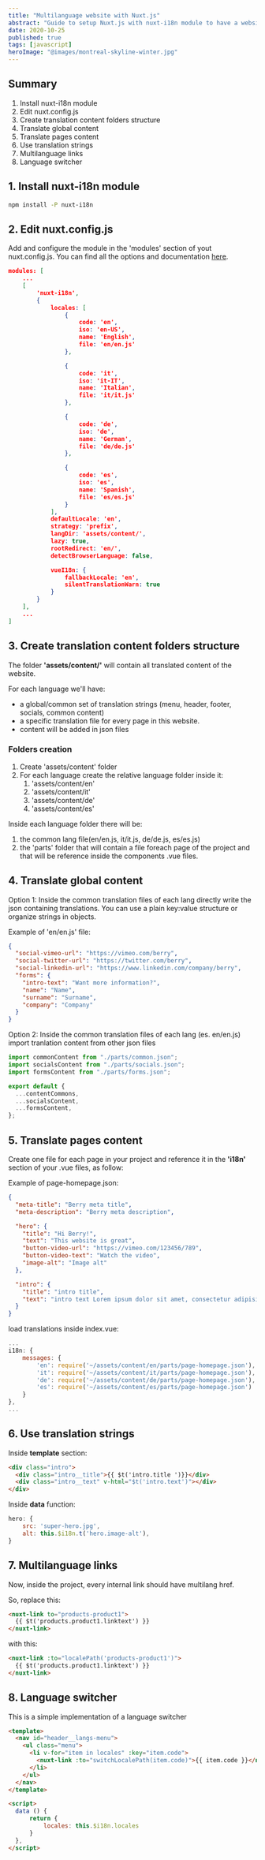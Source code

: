 ```yaml
---
title: "Multilanguage website with Nuxt.js"
abstract: "Guide to setup Nuxt.js with nuxt-i18n module to have a website translated in 4 languages"
date: 2020-10-25
published: true
tags: [javascript]
heroImage: "@images/montreal-skyline-winter.jpg"
---
```


## Summary

1. Install nuxt-i18n module
2. Edit nuxt.config.js
3. Create translation content folders structure
4. Translate global content
5. Translate pages content
6. Use translation strings
7. Multilanguage links
8. Language switcher

## 1. Install nuxt-i18n module

```bash
npm install -P nuxt-i18n
```

## 2. Edit nuxt.config.js

Add and configure the module in the 'modules' section of yout nuxt.config.js. You can find all the options and documentation [here](https://i18n.nuxtjs.org/options-reference).

```json
modules: [
    ...
    [
        'nuxt-i18n',
        {
            locales: [
                {
                    code: 'en',
                    iso: 'en-US',
                    name: 'English',
                    file: 'en/en.js'
                },

                {
                    code: 'it',
                    iso: 'it-IT',
                    name: 'Italian',
                    file: 'it/it.js'
                },

                {
                    code: 'de',
                    iso: 'de',
                    name: 'German',
                    file: 'de/de.js'
                },

                {
                    code: 'es',
                    iso: 'es',
                    name: 'Spanish',
                    file: 'es/es.js'
                }
            ],
            defaultLocale: 'en',
            strategy: 'prefix',
            langDir: 'assets/content/',
            lazy: true,
            rootRedirect: 'en/',
            detectBrowserLanguage: false,

            vueI18n: {
                fallbackLocale: 'en',
                silentTranslationWarn: true
            }
        }
    ],
    ...
]
```

## 3. Create translation content folders structure

The folder **'assets/content/'** will contain all translated content of the website.

For each language we'll have:

- a global/common set of translation strings (menu, header, footer, socials, common content)
- a specific translation file for every page in this website.
- content will be added in json files

### Folders creation

1. Create 'assets/content' folder
2. For each language create the relative language folder inside it:
   1. 'assets/content/en'
   2. 'assets/content/it'
   3. 'assets/content/de'
   4. 'assets/content/es'

Inside each language folder there will be:

1. the common lang file(en/en.js, it/it.js, de/de.js, es/es.js)
2. the 'parts' folder that will contain a file foreach page of the project and that will be reference inside the components .vue files.

## 4. Translate global content

Option 1: Inside the common translation files of each lang directly write the json containing translations.
You can use a plain key:value structure or organize strings in objects.

Example of 'en/en.js' file:

```json
{
  "social-vimeo-url": "https://vimeo.com/berry",
  "social-twitter-url": "https://twitter.com/berry",
  "social-linkedin-url": "https://www.linkedin.com/company/berry",
  "forms": {
    "intro-text": "Want more information?",
    "name": "Name",
    "surname": "Surname",
    "company": "Company"
  }
}
```

Option 2: Inside the common translation files of each lang (es. en/en.js) import tranlation content from other json files

```javascript
import commonContent from "./parts/common.json";
import socialsContent from "./parts/socials.json";
import formsContent from "./parts/forms.json";

export default {
  ...contentCommons,
  ...socialsContent,
  ...formsContent,
};
```

## 5. Translate pages content

Create one file for each page in your project and reference it in the **'i18n'** section of your .vue files, as follow:

Example of page-homepage.json:

```json
{
  "meta-title": "Berry meta title",
  "meta-description": "Berry meta description",

  "hero": {
    "title": "Hi Berry!",
    "text": "This website is great",
    "button-video-url": "https://vimeo.com/123456/789",
    "button-video-text": "Watch the video",
    "image-alt": "Image alt"
  },

  "intro": {
    "title": "intro title",
    "text": "intro text Lorem ipsum dolor sit amet, consectetur adipisicing elit."
  }
}
```

load translations inside index.vue:

```javascript
...
i18n: {
    messages: {
        'en': require('~/assets/content/en/parts/page-homepage.json'),
        'it': require('~/assets/content/it/parts/page-homepage.json'),
        'de': require('~/assets/content/de/parts/page-homepage.json'),
        'es': require('~/assets/content/es/parts/page-homepage.json')
    }
},
...
```

## 6. Use translation strings

Inside **template** section:

```html
<div class="intro">
  <div class="intro__title">{{ $t('intro.title ')}}</div>
  <div class="intro__text" v-html="$t('intro.text')"></div>
</div>
```

Inside **data** function:

```javascript
hero: {
    src: 'super-hero.jpg',
    alt: this.$i18n.t('hero.image-alt'),
}
```

## 7. Multilanguage links

Now, inside the project, every internal link should have multilang href.

So, replace this:

```html
<nuxt-link to="products-product1">
  {{ $t('products.product1.linktext') }}
</nuxt-link>
```

with this:

```html
<nuxt-link :to="localePath('products-product1')">
  {{ $t('products.product1.linktext') }}
</nuxt-link>
```

## 8. Language switcher

This is a simple implementation of a language switcher

```html
<template>
  <nav id="header__langs-menu">
    <ul class="menu">
      <li v-for="item in locales" :key="item.code">
        <nuxt-link :to="switchLocalePath(item.code)">{{ item.code }}</nuxt-link>
      </li>
    </ul>
  </nav>
</template>

<script>
  data () {
      return {
          locales: this.$i18n.locales
      }
  },
</script>
```
